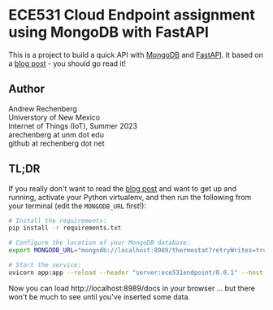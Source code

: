# ECE531 Cloud Endpoint assignment using MongoDB with FastAPI

This is a project to build a quick API with [MongoDB](https://developer.mongodb.com/) and [FastAPI](https://fastapi.tiangolo.com/).
It based on a [blog post](https://developer.mongodb.com/quickstart/python-quickstart-fastapi/) - you should go read it!

## Author
Andrew Rechenberg\
Universtory of New Mexico\
Internet of Things (IoT), Summer 2023\
arechenberg at unm dot edu\
github at rechenberg dot net

## TL;DR

If you really don't want to read the [blog post](https://developer.mongodb.com/quickstart/python-quickstart-fastapi/) and want to get up and running,
activate your Python virtualenv, and then run the following from your terminal (edit the `MONGODB_URL` first!):

```bash
# Install the requirements:
pip install -r requirements.txt

# Configure the location of your MongoDB database:
export MONGODB_URL="mongodb://localhost:8989/thermostat?retryWrites=true&w=majority"

# Start the service:
uvicorn app:app --reload --header "server:ece531endpoint/0.0.1" --host 0.0.0.0 --port 8989
```

Now you can load http://localhost:8989/docs in your browser ... but there won't be much to see until you've inserted some data.


